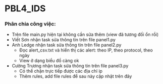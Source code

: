 # PBL4_IDS

### Phân chia công việc:

- Trên file main.py hiện tại không cần sửa thêm (view đã tương đối ổn rồi)
- Viết Sơn nhận task sửa thông tin trên file panel1.py
- Anh Ledge nhận task sửa thông tin trên file panel2.py
    - Đọc alert_csv.txt và hiển thị các alert: theo IP, theo protocol, theo ngày
    - View ở dạng biểu đồ càng ok
- Cường Trương nhận task sửa thông tin trên file panel3.py
    - Có thể chặn trực tiếp được các địa chỉ ip
    - Thêm rules, add file rules để sau này cập nhật trên đây